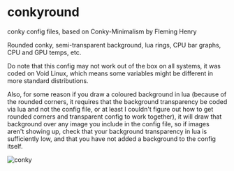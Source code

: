 # conkyround
conky config files, based on Conky-Minimalism by Fleming Henry

Rounded conky, semi-transparent background, lua rings, CPU bar graphs, CPU and GPU temps, etc.

Do note that this config may not work out of the box on all systems, it was coded on Void Linux, which means some variables might be different in more standard distributions.

Also, for some reason if you draw a coloured background in lua (because of the rounded corners, it requires that the background transparency be coded via lua and not the config file, or at least I couldn't figure out how to get rounded corners and transparent config to work together), it will draw that background over any image you include in the config file, so if images aren't showing up, check that your background transparency in lua is sufficiently low, and that you have not added a background to the config itself.

![conky](https://user-images.githubusercontent.com/87580563/154405011-116f7cf8-19d7-4cba-9536-2cdab6f27150.png)
